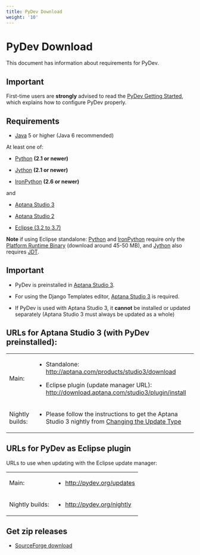 ```yaml
---
title: PyDev Download
weight: '10'
---
```


# PyDev Download

This document has information about requirements for PyDev.

## Important

First-time users are **strongly** advised to read the [PyDev Getting Started](#undefined), which explains how to configure PyDev properly.

## Requirements

* [Java](http://www.javasoft.com/) 5 or higher (Java 6 recommended)

At least one of:

* [Python](http://www.python.org/) **(2.1 or newer)**

* [Jython](http://www.jython.org/) **(2.1 or newer)**

* [IronPython](http://www.codeplex.com/Wiki/View.aspx?ProjectName=IronPython) **(2.6 or newer)**

and

* [Aptana Studio 3](http://aptana.com/products/studio3)

* [Aptana Studio 2](http://aptana.com/products/studio2)

* [Eclipse (3.2 to 3.7)](http://www.eclipse.org/)

**Note** if using Eclipse standalone: [Python](http://www.python.org/) and [IronPython](http://www.codeplex.com/Wiki/View.aspx?ProjectName=IronPython) require only the [Platform Runtime Binary](http://download.eclipse.org/eclipse/downloads/) (download around 45-50 MB), and [Jython](http://www.jython.org/) also requires [JDT](http://www.eclipse.org/jdt/).

## Important

* PyDev is preinstalled in [Aptana Studio 3](http://aptana.com/products/studio3).

* For using the Django Templates editor, [Aptana Studio 3](http://aptana.com/products/studio3) is required.

* If PyDev is used with Aptana Studio 3, it **cannot** be installed or updated separately (Aptana Studio 3 must always be updated as a whole)

## URLs for Aptana Studio 3 (with PyDev preinstalled):

<table class="confluenceTable"><thead class=" "></thead><tfoot class=" "></tfoot><tbody class=" "><tr><td class="confluenceTh" rowspan="1" colspan="1"><p>Main:</p></td><td class="confluenceTd" rowspan="1" colspan="1"><ul class=" "><li class=" "><p>Standalone: <a class="external-link external-link" href="http://aptana.com/products/studio3/download" target="_blank">http://aptana.com/products/studio3/download</a></p></li><li class=" "><p>Eclipse plugin (update manager URL): <a class="external-link external-link" href="http://download.aptana.com/studio3/plugin/install" target="_blank">http://download.aptana.com/studio3/plugin/install</a></p></li></ul></td></tr><tr><td class="confluenceTh" rowspan="1" colspan="1"><p>Nightly builds:</p></td><td class="confluenceTd" rowspan="1" colspan="1"><ul class=" "><li class=" "><p>Please follow the instructions to get the Aptana Studio 3 nightly from <a class="document-link " href="#!/guide/Changing_the_Update_Type">Changing the Update Type</a></p></li></ul></td></tr></tbody></table>

## URLs for PyDev as Eclipse plugin

URLs to use when updating with the Eclipse update manager:

<table class="confluenceTable"><thead class=" "></thead><tfoot class=" "></tfoot><tbody class=" "><tr><td class="confluenceTh" rowspan="1" colspan="1"><p>Main:</p></td><td class="confluenceTd" rowspan="1" colspan="1"><ul class=" "><li class=" "><p><a class="external-link external-link" href="http://pydev.org/updates" target="_blank">http://pydev.org/updates</a></p></li></ul></td></tr><tr><td class="confluenceTh" rowspan="1" colspan="1"><p>Nightly builds:</p></td><td class="confluenceTd" rowspan="1" colspan="1"><ul class=" "><li class=" "><p><a class="external-link external-link" href="http://pydev.org/nightly" target="_blank">http://pydev.org/nightly</a></p></li></ul></td></tr></tbody></table>

## Get zip releases

* [SourceForge download](http://sourceforge.net/projects/pydev/files/)
